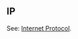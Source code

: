 ## IP

<p class="c8"><span>See: </span><span class="c2"><a class="c3" href="#h.jmao5ngtvqnm">Internet Protocol</a></span><span class="c0">.</span></p>

